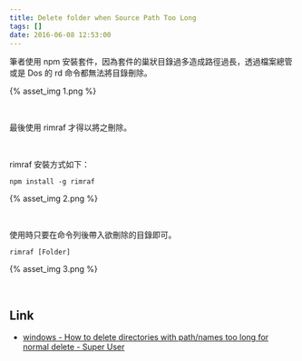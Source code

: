 ```yaml
---
title: Delete folder when Source Path Too Long
tags: []
date: 2016-06-08 12:53:00
---
```


筆者使用 npm 安裝套件，因為套件的巢狀目錄過多造成路徑過長，透過檔案總管或是 Dos 的 rd 命令都無法將目錄刪除。  

<!-- More -->

{% asset_img 1.png %}

<br/>


最後使用 rimraf 才得以將之刪除。  

<br/>


rimraf 安裝方式如下：

    npm install -g rimraf

{% asset_img 2.png %}

<br/>


使用時只要在命令列後帶入欲刪除的目錄即可。  

    rimraf [Folder]

{% asset_img 3.png %}

<br/>


Link
----
* [windows - How to delete directories with path/names too long for normal delete - Super User](http://superuser.com/questions/78434/how-to-delete-directories-with-path-names-too-long-for-normal-delete#)
